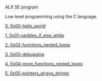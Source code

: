 ALX SE program

Low level programming using the C language.

[0. 0x00-hello_world](/0x00-hello_world)

[1. 0x01-varibles_if_else_while](/0x01-variables_if_else_while)

[2. 0x02-functions_nested_loops](/0x02-functions_nested_loops)

[3. 0x03-debugging](/0x03-debugging)

[4. 0x04-more_functions_nested_loops](/0x04-more_functions_nested_loops)

[5. 0x05-pointers_arrays_strings](/0x05-pointers_arrays_strings)

